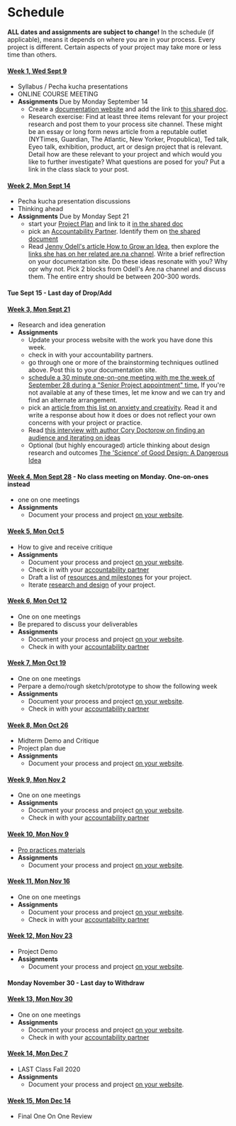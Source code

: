 # Schedule

**ALL dates and assignments are subject to change!** In the schedule (if applicable), means it depends on where you are in your process. Every project is different. Certain aspects of your project may take more or less time than others.


#### [Week 1, Wed Sept 9](/week1/index.md)
* Syllabus / Pecha kucha presentations 
* ONLINE COURSE MEETING
* **Assignments** Due by Monday September 14
  * Create a [documentation website](website.md) and add the link to [this shared doc](https://docs.google.com/document/d/1mKKHRFi-W3GdVgWUSxoPL---7qcGSEt6qx7Z2y-83T4/edit?usp=sharing).
  * Research exercise: Find at least three items relevant for your project research and post them to your process site channel. These might be an essay or long form news article from a reputable outlet (NYTimes, Guardian, The Atlantic, New Yorker, Propublica), Ted talk, Eyeo talk, exhibition, product, art or design project that is relevant. Detail how are these relevant to your project and which would you like to further investigate? What questions are posed for you? Put a link in the class slack to your post.

#### [Week 2, Mon Sept 14](/week2/index.md)
* Pecha kucha presentation discussions
* Thinking ahead
* **Assignments** Due by Monday Sept 21
  * start your [Project Plan](plan.md) and link to it [in the shared doc](https://docs.google.com/document/d/1mKKHRFi-W3GdVgWUSxoPL---7qcGSEt6qx7Z2y-83T4/edit?usp=sharing)
  * pick an [Accountability Partner](../accountability_partner.md). Identify them on [the shared document](https://docs.google.com/document/d/1mKKHRFi-W3GdVgWUSxoPL---7qcGSEt6qx7Z2y-83T4/edit?usp=sharing)
  * Read [Jenny Odell's article How to Grow an Idea](https://thecreativeindependent.com/people/jenny-odell-how-to-grow-an-idea/), then explore the [links she has on her related are.na channel](https://www.are.na/the-creative-independent-1522276020/how-to-grow-an-idea). Write a brief reflrection on your documentation site. Do these ideas resonate with you? Why opr why not. Pick 2 blocks from Odell's Are.na channel and discuss them. The entire entry should be between 200-300 words.

#### Tue Sept 15 - Last day of Drop/Add

#### [Week 3, Mon Sept 21](/week3/index.md) 
* Research and idea generation
* **Assignments**
  * Update your process website with the work you have done this week.
  * check in with your accountability partners.
  * go through one or more of the brainstorming techniques outlined above. Post this to your documentation site.
  * [schedule a 30 minute one-on-one meeting with me the week of September 28 during a "Senior Project appointment" time.](https://calendar.google.com/calendar/u/0/selfsched?sstoken=UU5jZVJkYmh0Sk4yfGRlZmF1bHR8YThjZDQ3NjAxYjJlMDNhMWZiNTQ5OWJiYjRjMDMxYTQ&pli=1) If you're not available at any of these times, let me know and we can try and find an alternate arrangement.
  * pick an [article from this list on anxiety and creativity](https://thecreativeindependent.com/themes/#creative-anxiety). Read it and write a response about how it does or does not reflect your own concerns with your project or practice. 
  * Read [this interview with author Cory Doctorow on finding an audience and iterating on ideas](https://thecreativeindependent.com/people/writer-cory-doctorow-on-living-in-the-future-while-trying-to-create-a-better-one/)
  * Optional (but highly encouraged) article thinking about design research and outcomes [The 'Science' of Good Design: A Dangerous Idea](https://www.theatlantic.com/business/archive/2011/05/the-science-of-good-design-a-dangerous-idea/238750/)


#### [Week 4, Mon Sept 28]() - No class meeting on Monday. One-on-ones instead
* one on one meetings
* **Assignments**
  * Document your process and project [on your website](website.md).
  
#### [Week 5, Mon Oct 5](/week5/index.md) 
* How to give and receive critique
* **Assignments**
  * Document your process and project [on your website](website.md).
  * Check in with your [accountability partner](accountability_partner.md)
  * Draft a list of [resources and milestones](../project_plan.md) for your project.
  * Iterate [research and design](../project_plan.md) of your project.
  
#### [Week 6, Mon Oct 12](/week6/index.md) 
* One on one meetings
* Be prepared to discuss your deliverables
* **Assignments**
  * Document your process and project [on your website](website.md).
  * Check in with your [accountability partner](accountability_partner.md)
 
#### [Week 7, Mon Oct 19](#) 
* One on one meetings
* Perpare a demo/rough sketch/prototype to show the following week
* **Assignments**
  * Document your process and project [on your website](website.md).
  * Check in with your [accountability partner](accountability_partner.md)
  
#### [Week 8, Mon Oct 26](#) 
* Midterm Demo and Critique
* Project plan due
* **Assignments**
  * Document your process and project [on your website](website.md).
  
#### [Week 9, Mon Nov 2](#) 
* One on one meetings
* **Assignments**
  * Document your process and project [on your website](website.md).
  * Check in with your [accountability partner](accountability_partner.md)
  
#### [Week 10, Mon Nov 9](#) 
* [Pro practices materials](week10.md)
* **Assignments**
  * Document your process and project [on your website](website.md).
  
#### [Week 11, Mon Nov 16](#) 
* One on one meetings
* **Assignments**
  * Document your process and project [on your website](website.md).
  * Check in with your [accountability partner](accountability_partner.md)
  
#### [Week 12, Mon Nov 23](#) 
* Project Demo
* **Assignments**
  * Document your process and project [on your website](website.md).
  
#### Monday November 30 - Last day to Withdraw

#### [Week 13, Mon Nov 30](#) 
* One on one meetings
* **Assignments**
  * Document your process and project [on your website](website.md).
  * Check in with your [accountability partner](accountability_partner.md)
  
#### [Week 14, Mon Dec 7](#)
* LAST Class Fall 2020
* **Assignments**
  * Document your process and project [on your website](website.md).

#### [Week 15, Mon Dec 14](#)
* Final One On One Review
